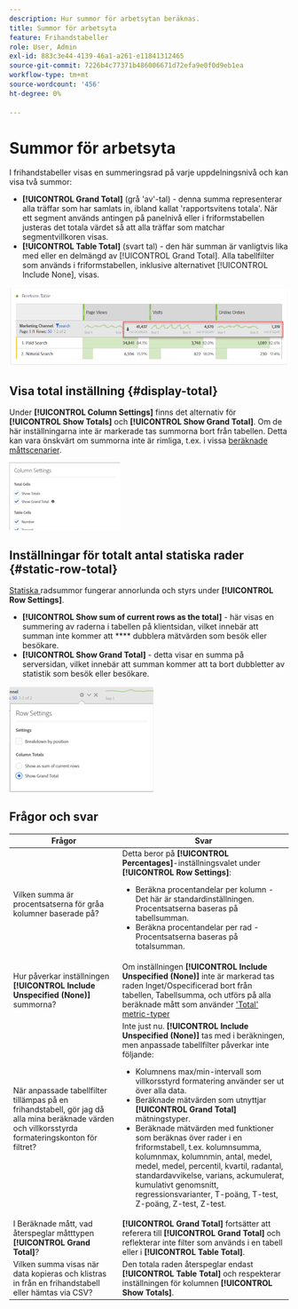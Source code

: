 ```yaml
---
description: Hur summor för arbetsytan beräknas.
title: Summor för arbetsyta
feature: Frihandstabeller
role: User, Admin
exl-id: 883c3e44-4139-46a1-a261-e11841312465
source-git-commit: 7226b4c77371b486006671d72efa9e0f0d9eb1ea
workflow-type: tm+mt
source-wordcount: '456'
ht-degree: 0%

---
```


# Summor för arbetsyta

I frihandstabeller visas en summeringsrad på varje uppdelningsnivå och kan visa två summor:

* **[!UICONTROL Grand Total]** (grå &#39;av&#39;-tal) - denna summa representerar alla träffar som har samlats in, ibland kallat &#39;rapportsvitens totala&#39;. När ett segment används antingen på panelnivå eller i friformstabellen justeras det totala värdet så att alla träffar som matchar segmentvillkoren visas.
* **[!UICONTROL Table Total]** (svart tal) - den här summan är vanligtvis lika med eller en delmängd av  [!UICONTROL Grand Total]. Alla tabellfilter som används i friformstabellen, inklusive alternativet [!UICONTROL Include None], visas.

![](assets/total-row.png)

## Visa total inställning {#display-total}

Under **[!UICONTROL Column Settings]** finns det alternativ för **[!UICONTROL Show Totals]** och **[!UICONTROL Show Grand Total]**. Om de här inställningarna inte är markerade tas summorna bort från tabellen. Detta kan vara önskvärt om summorna inte är rimliga, t.ex. i vissa [beräknade måttscenarier](https://experienceleague.adobe.com/docs/analytics/components/calculated-metrics/calcmetrics-reference/cm-totals.html).

![](assets/column-settings-total.png)

## Inställningar för totalt antal statiska rader {#static-row-total}

[Statiska ](https://experienceleague.adobe.com/docs/analytics/analyze/analysis-workspace/visualizations/freeform-table/column-row-settings/manual-vs-dynamic-rows.html) radsummor fungerar annorlunda och styrs under  **[!UICONTROL Row Settings]**.

* **[!UICONTROL Show sum of current rows as the total]** - här visas en summering av raderna i tabellen på klientsidan, vilket innebär att summan inte kommer att  **** dubblera mätvärden som besök eller besökare.
* **[!UICONTROL Show Grand Total]** - detta visar en summa på serversidan, vilket innebär att summan kommer att ta bort dubbletter av statistik som besök eller besökare.

![](assets/static-rows.png)

## Frågor och svar

| Frågor | Svar |
|---|---|
| Vilken summa är procentsatserna för gråa kolumner baserade på? | Detta beror på **[!UICONTROL Percentages]**-inställningsvalet under **[!UICONTROL Row Settings]**:<ul><li>Beräkna procentandelar per kolumn - Det här är standardinställningen. Procentsatserna baseras på tabellsumman.</li><li>Beräkna procentandelar per rad - Procentsatserna baseras på totalsumman.</li></ul> |
| Hur påverkar inställningen **[!UICONTROL Include Unspecified (None)]** summorna? | Om inställningen **[!UICONTROL Include Unspecified (None)]** inte är markerad tas raden Inget/Ospecificerad bort från tabellen, Tabellsumma, och utförs på alla beräknade mått som använder [&#39;Total&#39; metric-typer](https://experienceleague.adobe.com/docs/analytics/components/calculated-metrics/calcmetric-workflow/m-metric-type-alloc.html) |
| När anpassade tabellfilter tillämpas på en frihandstabell, gör jag då alla mina beräknade värden och villkorsstyrda formateringskonton för filtret? | Inte just nu. **[!UICONTROL Include Unspecified (None)]** tas med i beräkningen, men anpassade tabellfilter påverkar inte följande:<ul><li>Kolumnens max/min-intervall som villkorsstyrd formatering använder ser ut över alla data.</li><li>Beräknade mätvärden som utnyttjar **[!UICONTROL Grand Total]** mätningstyper.</li><li>Beräknade mätvärden med funktioner som beräknas över rader i en friformstabell, t.ex. kolumnsumma, kolumnmax, kolumnmin, antal, medel, medel, medel, percentil, kvartil, radantal, standardavvikelse, varians, ackumulerat, kumulativt genomsnitt, regressionsvarianter, T-poäng, T-test, Z-poäng, Z-test, Z-test.</li></ul> |
| I Beräknade mått, vad återspeglar måtttypen **[!UICONTROL Grand Total]**? | **[!UICONTROL Grand Total]** fortsätter att referera till  **[!UICONTROL Grand Total]** och reflekterar inte filter som används i en tabell eller i  **[!UICONTROL Table Total]**. |
| Vilken summa visas när data kopieras och klistras in från en frihandstabell eller hämtas via CSV? | Den totala raden återspeglar endast **[!UICONTROL Table Total]** och respekterar inställningen för kolumnen **[!UICONTROL Show Totals]**. |
